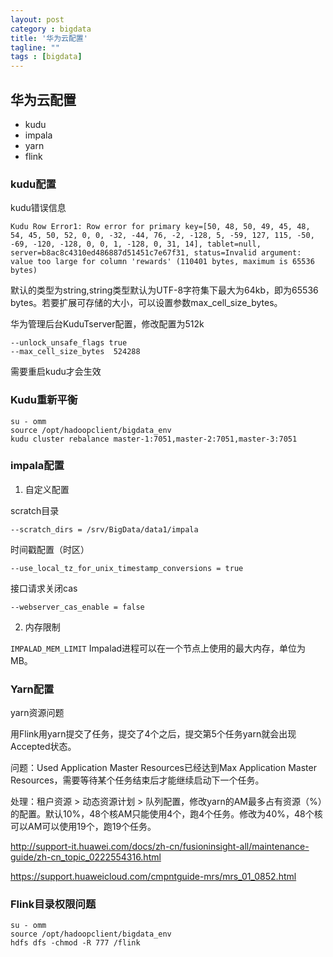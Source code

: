 ```yaml
---
layout: post
category : bigdata
title: '华为云配置'
tagline: ""
tags : [bigdata]
---
```


## 华为云配置

- kudu
- impala
- yarn
- flink

<!--break-->

### kudu配置

kudu错误信息

```
Kudu Row Error1: Row error for primary key=[50, 48, 50, 49, 45, 48, 54, 45, 50, 52, 0, 0, -32, -44, 76, -2, -128, 5, -59, 127, 115, -50, -69, -120, -128, 0, 0, 1, -128, 0, 31, 14], tablet=null, server=b8ac8c4310ed486887d51451c7e67f31, status=Invalid argument: value too large for column 'rewards' (110401 bytes, maximum is 65536 bytes)

```

默认的类型为string,string类型默认为UTF-8字符集下最大为64kb，即为65536 bytes。若要扩展可存储的大小，可以设置参数max_cell_size_bytes。

华为管理后台KuduTserver配置，修改配置为512k

```
--unlock_unsafe_flags true
--max_cell_size_bytes  524288
```

需要重启kudu才会生效

### Kudu重新平衡

```
su - omm
source /opt/hadoopclient/bigdata_env
kudu cluster rebalance master-1:7051,master-2:7051,master-3:7051
```

### impala配置

1. 自定义配置

scratch目录

```
--scratch_dirs = /srv/BigData/data1/impala 

```

时间戳配置（时区）

```
--use_local_tz_for_unix_timestamp_conversions = true 

```

接口请求关闭cas

```
--webserver_cas_enable = false 

```

2. 内存限制

`IMPALAD_MEM_LIMIT` Impalad进程可以在一个节点上使用的最大内存，单位为MB。

### Yarn配置

yarn资源问题

用Flink用yarn提交了任务，提交了4个之后，提交第5个任务yarn就会出现Accepted状态。

问题：Used Application Master Resources已经达到Max Application Master Resources，需要等待某个任务结束后才能继续启动下一个任务。

处理：租户资源 > 动态资源计划 > 队列配置，修改yarn的AM最多占有资源（%）的配置。默认10%，48个核AM只能使用4个，跑4个任务。修改为40%，48个核可以AM可以使用19个，跑19个任务。

<http://support-it.huawei.com/docs/zh-cn/fusioninsight-all/maintenance-guide/zh-cn_topic_0222554316.html>

<https://support.huaweicloud.com/cmpntguide-mrs/mrs_01_0852.html>


### Flink目录权限问题

```
su - omm
source /opt/hadoopclient/bigdata_env
hdfs dfs -chmod -R 777 /flink
```
